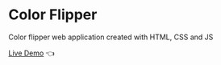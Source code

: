 # Color Flipper
Color flipper web application created with HTML, CSS and JS

[Live Demo](https://matijavukadinovic.github.io/color-flipper/) 👈